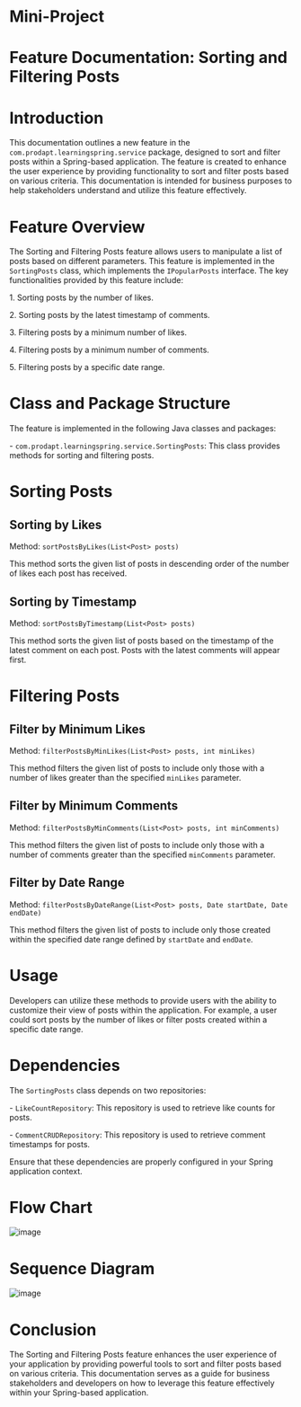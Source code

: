 # Mini-Project

# Feature Documentation: Sorting and Filtering Posts

# Introduction

This documentation outlines a new feature in the `com.prodapt.learningspring.service` package, designed to sort and filter posts within a Spring-based application. The feature is created to enhance the user experience by providing functionality to sort and filter posts based on various criteria. This documentation is intended for business purposes to help stakeholders understand and utilize this feature effectively.

# Feature Overview

The Sorting and Filtering Posts feature allows users to manipulate a list of posts based on different parameters. This feature is implemented in the `SortingPosts` class, which implements the `IPopularPosts` interface. The key functionalities provided by this feature include:

1\. Sorting posts by the number of likes.

2\. Sorting posts by the latest timestamp of comments.

3\. Filtering posts by a minimum number of likes.

4\. Filtering posts by a minimum number of comments.

5\. Filtering posts by a specific date range.

# Class and Package Structure

The feature is implemented in the following Java classes and packages:

\- `com.prodapt.learningspring.service.SortingPosts`: This class provides methods for sorting and filtering posts.

# Sorting Posts

## Sorting by Likes

Method: `sortPostsByLikes(List<Post> posts)`

This method sorts the given list of posts in descending order of the number of likes each post has received.

## Sorting by Timestamp

Method: `sortPostsByTimestamp(List<Post> posts)`

This method sorts the given list of posts based on the timestamp of the latest comment on each post. Posts with the latest comments will appear first.

# Filtering Posts

## Filter by Minimum Likes

Method: `filterPostsByMinLikes(List<Post> posts, int minLikes)`

This method filters the given list of posts to include only those with a number of likes greater than the specified `minLikes` parameter.

## Filter by Minimum Comments

Method: `filterPostsByMinComments(List<Post> posts, int minComments)`

 

 

This method filters the given list of posts to include only those with a number of comments greater than the specified `minComments` parameter.

 

 

## Filter by Date Range

 

 

Method: `filterPostsByDateRange(List<Post> posts, Date startDate, Date endDate)`

 

 

This method filters the given list of posts to include only those created within the specified date range defined by `startDate` and `endDate`.

 

 

# Usage

 

 

Developers can utilize these methods to provide users with the ability to customize their view of posts within the application. For example, a user could sort posts by the number of likes or filter posts created within a specific date range.

 

 

# Dependencies

 

 

The `SortingPosts` class depends on two repositories:

 

\- `LikeCountRepository`: This repository is used to retrieve like counts for posts.

 

\- `CommentCRUDRepository`: This repository is used to retrieve comment timestamps for posts.

 

 

Ensure that these dependencies are properly configured in your Spring application context.

 

 

# Flow Chart

 

![image](https://github.com/SpAshish54/Forum-Spring/assets/102243591/a1440fea-a438-49d8-b8d9-94116c0cd4ea)

 

 

# Sequence Diagram

 

![image](https://github.com/SpAshish54/Forum-Spring/assets/102243591/0a76e86b-aaca-4933-a814-2ae545723a18)

 

 

 

# Conclusion

 

 

The Sorting and Filtering Posts feature enhances the user experience of your application by providing powerful tools to sort and filter posts based on various criteria. This documentation serves as a guide for business stakeholders and developers on how to leverage this feature effectively within your Spring-based application.
